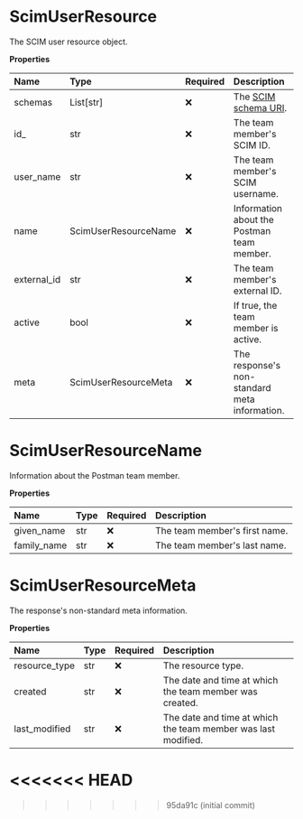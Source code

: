 # ScimUserResource

The SCIM user resource object.

**Properties**

| Name        | Type                 | Required | Description                                                              |
| :---------- | :------------------- | :------- | :----------------------------------------------------------------------- |
| schemas     | List[str]            | ❌       | The [SCIM schema URI](https://www.iana.org/assignments/scim/scim.xhtml). |
| id\_        | str                  | ❌       | The team member's SCIM ID.                                               |
| user_name   | str                  | ❌       | The team member's SCIM username.                                         |
| name        | ScimUserResourceName | ❌       | Information about the Postman team member.                               |
| external_id | str                  | ❌       | The team member's external ID.                                           |
| active      | bool                 | ❌       | If true, the team member is active.                                      |
| meta        | ScimUserResourceMeta | ❌       | The response's non-standard meta information.                            |

# ScimUserResourceName

Information about the Postman team member.

**Properties**

| Name        | Type | Required | Description                   |
| :---------- | :--- | :------- | :---------------------------- |
| given_name  | str  | ❌       | The team member's first name. |
| family_name | str  | ❌       | The team member's last name.  |

# ScimUserResourceMeta

The response's non-standard meta information.

**Properties**

| Name          | Type | Required | Description                                                   |
| :------------ | :--- | :------- | :------------------------------------------------------------ |
| resource_type | str  | ❌       | The resource type.                                            |
| created       | str  | ❌       | The date and time at which the team member was created.       |
| last_modified | str  | ❌       | The date and time at which the team member was last modified. |
<<<<<<< HEAD
=======

<!-- This file was generated by liblab | https://liblab.com/ -->
>>>>>>> 95da91c (initial commit)
